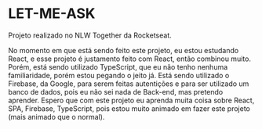 # LET-ME-ASK
Projeto realizado no NLW Together da Rocketseat.

No momento em que está sendo feito este projeto, eu estou estudando React, e esse projeto é justamento feito com React, então combinou muito. Porém, está sendo utilizado TypeScript,
que eu não tenho nenhuma familiaridade, porém estou pegando o jeito já. 
Está sendo utilizado o Firebase, da Google, para serem feitas autentições e para ser utilizado um banco de dados, pois eu não sei nada de Back-end, mas pretendo aprender. 
Espero que com este projeto eu aprenda muita coisa sobre React, SPA, Firebase, TypeScript, pois estou muito animado em fazer este projeto (mais animado que o normal).
